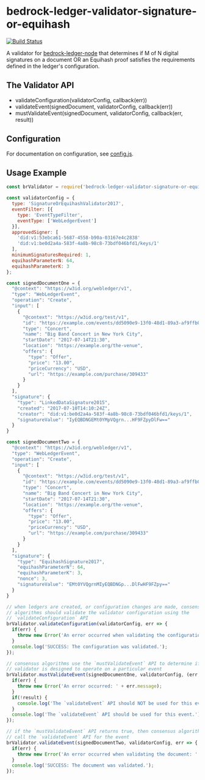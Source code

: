 # bedrock-ledger-validator-signature-or-equihash

[![Build Status](https://ci.digitalbazaar.com/buildStatus/icon?job=bedrock-ledger-validator-signature)](https://ci.digitalbazaar.com/job/bedrock-ledger-validator-signature-or-equihash)

A validator for [bedrock-ledger-node] that determines if M of N
digital signatures on a document OR an Equihash proof satisfies the
requirements defined in the ledger's configuration.

## The Validator API
- validateConfiguration(validatorConfig, callback(err))
- validateEvent(signedDocument, validatorConfig, callback(err))
- mustValidateEvent(signedDocument, validatorConfig, callback(err, result))

## Configuration
For documentation on configuration, see [config.js](./lib/config.js).

## Usage Example
```javascript
const brValidator = require('bedrock-ledger-validator-signature-or-equihash');

const validatorConfig = {
  type: 'SignatureOrEquihashValidator2017',
  eventFilter: [{
    type: 'EventTypeFilter',
    eventType: ['WebLedgerEvent']
  }],
  approvedSigner: [
    'did:v1:53ebca61-5687-4558-b90a-03167e4c2838'
    'did:v1:be0d2a4a-583f-4a8b-98c8-73bdf046bfd1/keys/1'
  ],
  minimumSignaturesRequired: 1,
  equihashParameterN: 64,
  equihashParameterK: 3
};

const signedDocumentOne = {
  "@context": "https://w3id.org/webledger/v1",
  "type": "WebLedgerEvent",
  "operation": "Create",
  "input": [
    {
      "@context": "https://w3id.org/test/v1",
      "id": "https://example.com/events/dd5090e9-13f0-48d1-89a3-af9ffb092fcf",
      "type": "Concert",
      "name": "Big Band Concert in New York City",
      "startDate": "2017-07-14T21:30",
      "location": "https://example.org/the-venue",
      "offers": {
        "type": "Offer",
        "price": "13.00",
        "priceCurrency": "USD",
        "url": "https://example.com/purchase/309433"
      }
    }
  ],
  "signature": {
    "type": "LinkedDataSignature2015",
    "created": "2017-07-10T14:10:24Z",
    "creator": "did:v1:be0d2a4a-583f-4a8b-98c8-73bdf046bfd1/keys/1",
    "signatureValue": "IyEQBDNGEMt0YMpVQgrn...HF9FZpyDlFw=="
  }
}

const signedDocumentTwo = {
  "@context": "https://w3id.org/webledger/v1",
  "type": "WebLedgerEvent",
  "operation": "Create",
  "input": [
    {
      "@context": "https://w3id.org/test/v1",
      "id": "https://example.com/events/dd5090e9-13f0-48d1-89a3-af9ffb092fcf",
      "type": "Concert",
      "name": "Big Band Concert in New York City",
      "startDate": "2017-07-14T21:30",
      "location": "https://example.org/the-venue",
      "offers": {
        "type": "Offer",
        "price": "13.00",
        "priceCurrency": "USD",
        "url": "https://example.com/purchase/309433"
      }
    }
  ],
  "signature": {
    "type": "EquihashSignature2017",
    "equihashParameterN": 64,
    "equihashParameterK": 3,
    "nonce": 3,
    "signatureValue": "EMt0YVQgrnMIyEQBDNGp...DlFwHF9FZpy=="
  }
}

// when ledgers are created, or configuration changes are made, consensus
// algorithms should validate the validator configuration using the
// `validateConfiguration` API
brValidator.validateConfiguration(validatorConfig, err => {
  if(err) {
    throw new Error('An error occurred when validating the configuration: ' + err.message);
  }
  console.log('SUCCESS: The configuration was validated.');
});

// consensus algorithms use the `mustValidateEvent` API to determine if this
// validator is designed to operate on a particular event
brValidator.mustValidateEvent(signedDocumentOne, validatorConfig, (err, result) => {
  if(err) {
    throw new Error('An error occurred: ' + err.message);
  }
  if(!result) {
    console.log('The `validateEvent` API should NOT be used for this event.');
  }
  console.log('The `validateEvent` API should be used for this event.');
});

// if the `mustValidateEvent` API returns true, then consensus algorithms should
// call the `validateEvent` API for the event
brValidator.validateEvent(signedDocumentTwo, validatorConfig, err => {
  if(err) {
    throw new Error('An error occurred when validating the document: ' + err.message);
  }
  console.log('SUCCESS: The document was validated.');
});
```

[bedrock-ledger-node]: https://github.com/digitalbazaar/bedrock-ledger-node
